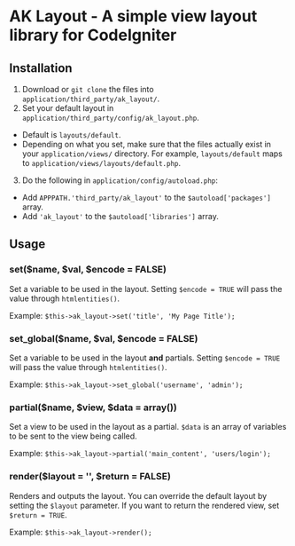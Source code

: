 # AK Layout - A simple view layout library for CodeIgniter

## Installation

1. Download or `git clone` the files into `application/third_party/ak_layout/`.
2. Set your default layout in `application/third_party/config/ak_layout.php`.
  * Default is `layouts/default`.
  * Depending on what you set, make sure that the files actually exist in your `application/views/` directory. For example, `layouts/default` maps to `application/views/layouts/default.php`.
3. Do the following in `application/config/autoload.php`:
  * Add `APPPATH.'third_party/ak_layout'` to the `$autoload['packages']` array.
  * Add `'ak_layout'` to the `$autoload['libraries']` array.

## Usage

### set($name, $val, $encode = FALSE)

Set a variable to be used in the layout. Setting `$encode = TRUE` will pass the value through `htmlentities()`.

Example: `$this->ak_layout->set('title', 'My Page Title');`

### set_global($name, $val, $encode = FALSE)

Set a variable to be used in the layout **and** partials. Setting `$encode = TRUE` will pass the value through `htmlentities()`.

Example: `$this->ak_layout->set_global('username', 'admin');`

### partial($name, $view, $data = array())

Set a view to be used in the layout as a partial. `$data` is an array of variables to be sent to the view being called.

Example: `$this->ak_layout->partial('main_content', 'users/login');`

### render($layout = '', $return = FALSE)

Renders and outputs the layout. You can override the default layout by setting the `$layout` parameter. If you want to return the rendered view, set `$return = TRUE`.

Example: `$this->ak_layout->render();`